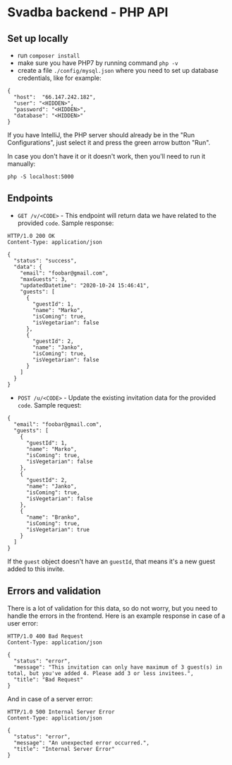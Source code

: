 # Svadba backend - PHP API

## Set up locally

- run `composer install`
- make sure you have PHP7 by running command `php -v`
- create a file `./config/mysql.json` where you need to set up database credentials, 
like for example:
```
{
  "host":  "66.147.242.182",
  "user": "<HIDDEN>",
  "password": "<HIDDEN>",
  "database": "<HIDDEN>"
}
```

If you have IntelliJ, the PHP server should already be in the "Run Configurations", 
just select it and press the green arrow button "Run".

In case you don't have it or it doesn't work, then you'll need to run it manually:
```
php -S localhost:5000
```

## Endpoints

- `GET /v/<CODE>` - This endpoint will return data we have related to the provided `code`.
Sample response:
```
HTTP/1.0 200 OK
Content-Type: application/json

{
  "status": "success",
  "data": {
    "email": "foobar@gmail.com",
    "maxGuests": 3,
    "updatedDatetime": "2020-10-24 15:46:41",
    "guests": [
      {
        "guestId": 1,
        "name": "Marko",
        "isComing": true,
        "isVegetarian": false
      },
      {
        "guestId": 2,
        "name": "Janko",
        "isComing": true,
        "isVegetarian": false
      }
    ]
  }
}
```

- `POST /u/<CODE>` - Update the existing invitation data for the provided `code`.
Sample request:
```
{
  "email": "foobar@gmail.com",
  "guests": [
    {
      "guestId": 1,
	  "name": "Marko",
      "isComing": true,
      "isVegetarian": false
    },
    {
      "guestId": 2,
	  "name": "Janko",
      "isComing": true,
      "isVegetarian": false
    },
	{
	  "name": "Branko",
      "isComing": true,
      "isVegetarian": true
    }
  ]
}
```
If the `guest` object doesn't have an `guestId`, that means it's a new guest added to this invite.

## Errors and validation

There is a lot of validation for this data, so do not worry, 
but you need to handle the errors in the frontend.
Here is an example response in case of a user error:
```
HTTP/1.0 400 Bad Request
Content-Type: application/json

{
  "status": "error",
  "message": "This invitation can only have maximum of 3 guest(s) in total, but you've added 4. Please add 3 or less invitees.",
  "title": "Bad Request"
}
```

And in case of a server error:
```
HTTP/1.0 500 Internal Server Error
Content-Type: application/json

{
  "status": "error",
  "message": "An unexpected error occurred.",
  "title": "Internal Server Error"
}
```